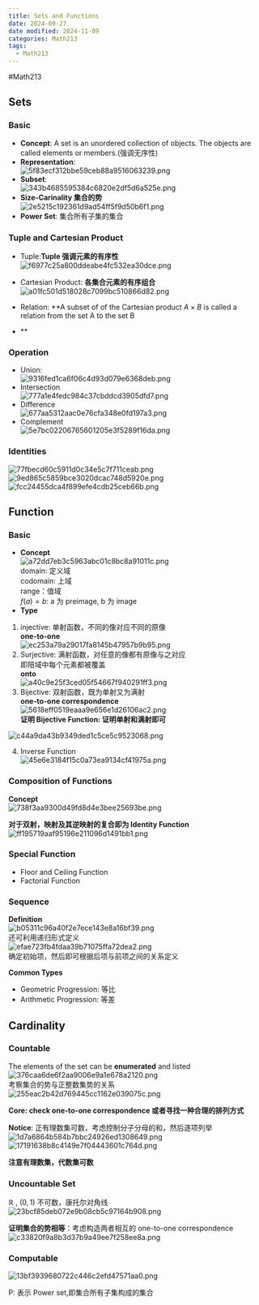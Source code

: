 ```yaml
---
title: Sets and Functions
date: 2024-09-27
date modified: 2024-11-09
categories: Math213
tags:
  - Math213
---
```

#Math213 

## Sets

### Basic

- **Concept**: A set is an unordered collection of objects. The objects are called elements or members.(强调无序性)
- **Representation**:  
![5f83ecf312bbe59ceb88a9516063239.png](https://s2.loli.net/2024/09/27/pqmDMblFLjGP1dv.png)
- **Subset**:  
![343b4685595384c6820e2df5d6a525e.png](https://s2.loli.net/2024/09/27/5n3HlMWk27u8OoN.png)
- **Size-Carinality 集合的势**  
![2e5215c192361d9ad54ff5f9d50b6f1.png](https://s2.loli.net/2024/09/27/noOcPD3K1bIFSXZ.png)
- **Power Set**: 集合所有子集的集合

### Tuple and Cartesian Product

- Tuple:**Tuple 强调元素的有序性**  
![f6977c25a800ddeabe4fc532ea30dce.png](https://s2.loli.net/2024/09/27/R6j3D7fWJ2TN1C4.png)

- Cartesian Product: **各集合元素的有序组合**  
![a01fc501d518028c7099bc510866d82.png](https://s2.loli.net/2024/09/27/mKxZz7AFbGuRNlk.png)
- Relation: **A subset of of the Cartesian product $A \times B$ is called a relation from the set A to the set B
- **

### Operation

- Union:  
![9316fed1ca6f06c4d93d079e6368deb.png](https://s2.loli.net/2024/09/27/P1CI7dgLwiy2UJn.png)
- Intersection  
![777a1e4fedc984c37cbddcd3905dfd7.png](https://s2.loli.net/2024/09/27/GVMhsS8FJePipoy.png)
- Difference  
![677aa5312aac0e76cfa348e0fd197a3.png](https://s2.loli.net/2024/09/27/1BqlnZsYzycpXrP.png)
- Complement  
![5e7bc02206765601205e3f5289f16da.png](https://s2.loli.net/2024/09/27/LSVEa1kiOzhDBv6.png)

### Identities

![77fbecd60c5911d0c34e5c7f711ceab.png](https://s2.loli.net/2024/09/27/PAmbp45Vytawg6X.png)  
![9ed865c5859bce3020dcac748d5920e.png](https://s2.loli.net/2024/09/27/VFnDAf3PSqUuKJL.png)  
![fcc24455dca4f899efe4cdb25ceb66b.png](https://s2.loli.net/2024/09/27/eQcotEaIzACJ15b.png)

## Function

### Basic

- **Concept**  
![a72dd7eb3c5963abc01c8bc8a91011c.png](https://s2.loli.net/2024/09/27/uZl7sqnwY59EbXe.png)  
domain: 定义域  
codomain: 上域  
range：值域  
$f(a)=b$: a 为 preimage, b 为 image
- **Type**
1. injective: 单射函数，不同的像对应不同的原像  
**one-to-one**  
![ec253a79a29017fa8145b47957b9b95.png](https://s2.loli.net/2024/09/27/N5U8j4FotGJW2eX.png)
2. Surjective: 满射函数，对任意的像都有原像与之对应  
即陪域中每个元素都被覆盖  
**onto**  
![a40c9e25f3ced05f54667f940291ff3.png](https://s2.loli.net/2024/09/27/6bjrBXKZqfGPVuC.png)
3. Bijective: 双射函数，既为单射又为满射  
**one-to-one correspondence**  
![5618eff0519eaaa9e656e1d26106ac2.png](https://s2.loli.net/2024/09/27/HN3jvUSqLWybXGR.png)  
**证明 Bijective Function: 证明单射和满射即可**

![c44a9da43b9349ded1c5ce5c9523068.png](https://s2.loli.net/2024/09/29/i4F3Xxa69GY1D5V.png)

4. Inverse Function  
![45e6e3184f15c0a73ea9134cf41975a.png](https://s2.loli.net/2024/09/29/tPMZHeRbjTLi2Xo.png)

### Composition of Functions

**Concept**  
![738f3aa9300d49fd8d4e3bee25693be.png](https://s2.loli.net/2024/09/29/KusyGnd43ZhVFBo.png)

**对于双射，映射及其逆映射的复合即为 Identity Function**  
![ff195719aaf95196e211096d1491bb1.png](https://s2.loli.net/2024/09/29/yN3xd7SlEeQmIzr.png)

### Special Function

- Floor and Ceiling Function
- Factorial Function

### Sequence

**Definition**  
![b05311c96a40f2e7ece143e8a16bf39.png](https://s2.loli.net/2024/09/29/RQ9ikBemGaFCz1s.png)  
还可利用递归形式定义  
![efae723fb4fdaa39b71075ffa72dea2.png](https://s2.loli.net/2024/09/29/Th2odCGf8VuOaLy.png)  
确定初始项，然后即可根据后项与前项之间的关系定义

**Common Types**
- Geometric Progression: 等比
- Arithmetic Progression: 等差

## Cardinality

### Countable

The elements of the set can be **enumerated** and listed  
![376caa6de6f2aa9006e9a1e678a2120.png](https://s2.loli.net/2024/09/29/stbpRZQqHvEUghy.png)  
考察集合的势与正整数集势的关系  
![255eac2b42d769445cc1162e039075c.png](https://s2.loli.net/2024/09/29/D8GLj6p1RVOsTMq.png)


**Core: check one-to-one correspondence 或者寻找一种合理的排列方式**

**Notice**: 正有理数集可数，考虑控制分子分母的和，然后逐项列举  
![1d7a6864b584b7bbc24926ed1308649.png](https://s2.loli.net/2024/10/11/NnYjMd2HLVZDJ3v.png)  
![17191638b8c4149e7f04443601c764d.png](https://s2.loli.net/2024/10/11/qnd7sB2VUNQrzoE.png)

**注意有理数集，代数集可数**

### Uncountable Set

$\mathbb{R}$ ,   $(0,1)$ 不可数，康托尔对角线  
![23bcf85deb072e9b08cb5c97164b908.png](https://s2.loli.net/2024/10/11/5SmIal9tqkgcyzw.png)

**证明集合的势相等**：考虑构造两者相互的 one-to-one correspondence  
![c33820f9a8b3d37b9a49ee7f258ee8a.png](https://s2.loli.net/2024/10/11/Fnw5P8TvlHBZ7AV.png)

### Computable

![13bf3939680722c446c2efd47571aa0.png](https://s2.loli.net/2024/10/11/cZ1zJgn2bKP4oep.png)

P: 表示 Power set,即集合所有子集构成的集合